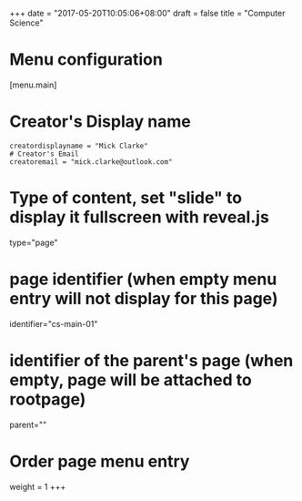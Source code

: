 +++
date = "2017-05-20T10:05:06+08:00"
draft = false
title = "Computer Science"
# Menu configuration
[menu.main]
# Creator's Display name
    creatordisplayname = "Mick Clarke"
    # Creator's Email
    creatoremail = "mick.clarke@outlook.com"


# Type of content, set "slide" to display it fullscreen with reveal.js
type="page"

# page identifier (when empty menu entry will not display for this page)
identifier="cs-main-01" 
# identifier of the parent's page (when empty, page will be attached to rootpage)
parent="" 
# Order page menu entry
weight = 1
+++

# 